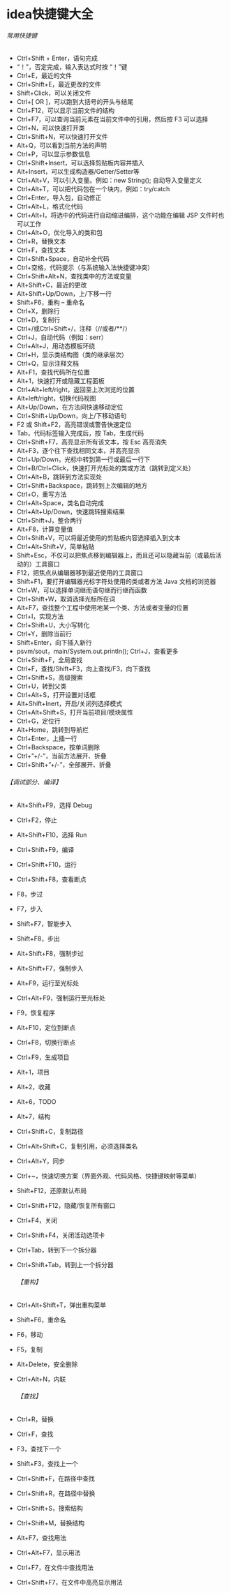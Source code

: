 # idea快捷键大全

###### 常用快捷键

- Ctrl+Shift + Enter，语句完成
- “！”，否定完成，输入表达式时按 “！”键
- Ctrl+E，最近的文件
- Ctrl+Shift+E，最近更改的文件
- Shift+Click，可以关闭文件
- Ctrl+[ OR ]，可以跑到大括号的开头与结尾
- Ctrl+F12，可以显示当前文件的结构
- Ctrl+F7，可以查询当前元素在当前文件中的引用，然后按 F3 可以选择
- Ctrl+N，可以快速打开类
- Ctrl+Shift+N，可以快速打开文件
- Alt+Q，可以看到当前方法的声明
- Ctrl+P，可以显示参数信息
- Ctrl+Shift+Insert，可以选择剪贴板内容并插入
- Alt+Insert，可以生成构造器/Getter/Setter等
- Ctrl+Alt+V，可以引入变量。例如：new String(); 自动导入变量定义
- Ctrl+Alt+T，可以把代码包在一个块内，例如：try/catch
- Ctrl+Enter，导入包，自动修正
- Ctrl+Alt+L，格式化代码
- Ctrl+Alt+I，将选中的代码进行自动缩进编排，这个功能在编辑 JSP 文件时也可以工作
- Ctrl+Alt+O，优化导入的类和包
- Ctrl+R，替换文本
- Ctrl+F，查找文本
- Ctrl+Shift+Space，自动补全代码
- Ctrl+空格，代码提示（与系统输入法快捷键冲突）
- Ctrl+Shift+Alt+N，查找类中的方法或变量
- Alt+Shift+C，最近的更改
- Alt+Shift+Up/Down，上/下移一行
- Shift+F6，重构 – 重命名
- Ctrl+X，删除行
- Ctrl+D，复制行
- Ctrl+/或Ctrl+Shift+/，注释（//或者/**/）
- Ctrl+J，自动代码（例如：serr）
- Ctrl+Alt+J，用动态模板环绕
- Ctrl+H，显示类结构图（类的继承层次）
- Ctrl+Q，显示注释文档
- Alt+F1，查找代码所在位置
- Alt+1，快速打开或隐藏工程面板
- Ctrl+Alt+left/right，返回至上次浏览的位置
- Alt+left/right，切换代码视图
- Alt+Up/Down，在方法间快速移动定位
- Ctrl+Shift+Up/Down，向上/下移动语句
- F2 或 Shift+F2，高亮错误或警告快速定位
- Tab，代码标签输入完成后，按 Tab，生成代码
- Ctrl+Shift+F7，高亮显示所有该文本，按 Esc 高亮消失
- Alt+F3，逐个往下查找相同文本，并高亮显示
- Ctrl+Up/Down，光标中转到第一行或最后一行下
- Ctrl+B/Ctrl+Click，快速打开光标处的类或方法（跳转到定义处）
- Ctrl+Alt+B，跳转到方法实现处
- Ctrl+Shift+Backspace，跳转到上次编辑的地方
- Ctrl+O，重写方法
- Ctrl+Alt+Space，类名自动完成
- Ctrl+Alt+Up/Down，快速跳转搜索结果
- Ctrl+Shift+J，整合两行
- Alt+F8，计算变量值
- Ctrl+Shift+V，可以将最近使用的剪贴板内容选择插入到文本
- Ctrl+Alt+Shift+V，简单粘贴
- Shift+Esc，不仅可以把焦点移到编辑器上，而且还可以隐藏当前（或最后活动的）工具窗口
- F12，把焦点从编辑器移到最近使用的工具窗口
- Shift+F1，要打开编辑器光标字符处使用的类或者方法 Java 文档的浏览器
- Ctrl+W，可以选择单词继而语句继而行继而函数
- Ctrl+Shift+W，取消选择光标所在词
- Alt+F7，查找整个工程中使用地某一个类、方法或者变量的位置
- Ctrl+I，实现方法
- Ctrl+Shift+U，大小写转化
- Ctrl+Y，删除当前行
- Shift+Enter，向下插入新行
- psvm/sout，main/System.out.println(); Ctrl+J，查看更多
- Ctrl+Shift+F，全局查找
- Ctrl+F，查找/Shift+F3，向上查找/F3，向下查找
- Ctrl+Shift+S，高级搜索
- Ctrl+U，转到父类
- Ctrl+Alt+S，打开设置对话框
- Alt+Shift+Inert，开启/关闭列选择模式
- Ctrl+Alt+Shift+S，打开当前项目/模块属性
- Ctrl+G，定位行
- Alt+Home，跳转到导航栏
- Ctrl+Enter，上插一行
- Ctrl+Backspace，按单词删除
- Ctrl+”+/-”，当前方法展开、折叠
- Ctrl+Shift+”+/-”，全部展开、折叠



###### 【调试部分、编译】

- Alt+Shift+F9，选择 Debug

- Ctrl+F2，停止

- Alt+Shift+F10，选择 Run

- Ctrl+Shift+F9，编译

- Ctrl+Shift+F10，运行

- Ctrl+Shift+F8，查看断点

- F8，步过

- F7，步入

- Shift+F7，智能步入

- Shift+F8，步出

- Alt+Shift+F8，强制步过

- Alt+Shift+F7，强制步入

- Alt+F9，运行至光标处

- Ctrl+Alt+F9，强制运行至光标处

- F9，恢复程序

- Alt+F10，定位到断点

- Ctrl+F8，切换行断点

- Ctrl+F9，生成项目

- Alt+1，项目

- Alt+2，收藏

- Alt+6，TODO

- Alt+7，结构

- Ctrl+Shift+C，复制路径

- Ctrl+Alt+Shift+C，复制引用，必须选择类名

- Ctrl+Alt+Y，同步

- Ctrl+~，快速切换方案（界面外观、代码风格、快捷键映射等菜单）

- Shift+F12，还原默认布局

- Ctrl+Shift+F12，隐藏/恢复所有窗口

- Ctrl+F4，关闭

- Ctrl+Shift+F4，关闭活动选项卡

- Ctrl+Tab，转到下一个拆分器

- Ctrl+Shift+Tab，转到上一个拆分器

  

  ###### 【重构】

- Ctrl+Alt+Shift+T，弹出重构菜单

- Shift+F6，重命名

- F6，移动

- F5，复制

- Alt+Delete，安全删除

- Ctrl+Alt+N，内联

  

  ###### 【查找】

- Ctrl+R，替换

- Ctrl+F，查找

- F3，查找下一个

- Shift+F3，查找上一个

- Ctrl+Shift+F，在路径中查找

- Ctrl+Shift+R，在路径中替换

- Ctrl+Shift+S，搜索结构

- Ctrl+Shift+M，替换结构

- Alt+F7，查找用法

- Ctrl+Alt+F7，显示用法

- Ctrl+F7，在文件中查找用法

- Ctrl+Shift+F7，在文件中高亮显示用法